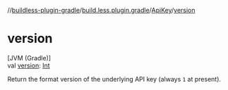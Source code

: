 //[buildless-plugin-gradle](../../../index.md)/[build.less.plugin.gradle](../index.md)/[ApiKey](index.md)/[version](version.md)

# version

[JVM (Gradle)]\
val [version](version.md): [Int](https://kotlinlang.org/api/latest/jvm/stdlib/kotlin/-int/index.html)

Return the format version of the underlying API key (always `1` at present).
